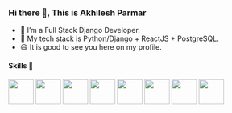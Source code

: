 ### Hi there 👋, This is Akhilesh Parmar 

<!--
**akhiparmar/akhiparmar** is a ✨ _special_ ✨ repository because its `README.md` (this file) appears on your GitHub profile.

Here are some ideas to get you started:
-->


- 🔭 I’m a Full Stack Django Developer.
- 🌱 My tech stack is Python/Django + ReactJS + PostgreSQL.
- 😄 It is good to see you here on my profile.

#### Skills 🤖
<code><img height="50" src="https://pics.freeicons.io/uploads/icons/png/12785093741551942290-512.png" /></code>
<code><img height="50" src="https://pics.freeicons.io/uploads/icons/png/9686895801536233213-512.png" /></code>
<code><img height="50" src="https://pics.freeicons.io/uploads/icons/png/21088442871540553614-512.png" /></code>
<code><img height="50" src="https://pics.freeicons.io/uploads/icons/png/20167174151551942641-512.png" /></code>
<code><img height="50" src="https://pics.freeicons.io/uploads/icons/png/14072054271548141949-512.png" /></code>
<code><img height="50" src="https://pics.freeicons.io/uploads/icons/png/21337745421536211768-512.png" /></code>
<code><img height="50" src="https://pics.freeicons.io/uploads/icons/png/19681752361536207300-512.png" /></code>
<code><img height="50" src="https://pics.freeicons.io/uploads/icons/png/16876668881551942134-512.png" /></code>
